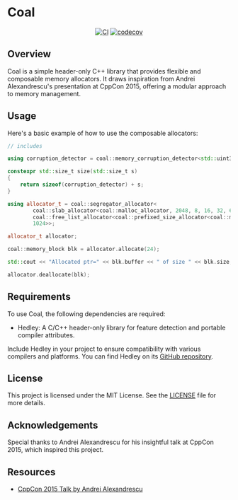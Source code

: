 # Coal

<div align="center">

[![CI](https://github.com/3uclid3/coal/actions/workflows/ci.yml/badge.svg)](https://github.com/3uclid3/coal/actions/workflows/ci.yml)
[![codecov](https://codecov.io/gh/3uclid3/coal/graph/badge.svg?token=WoAKEzkrWy)](https://codecov.io/gh/3uclid3/coal)

</div>

## Overview

Coal is a simple header-only C++ library that provides flexible and composable memory allocators. It draws inspiration from Andrei Alexandrescu's presentation at CppCon 2015, offering a modular approach to memory management.

## Usage

Here's a basic example of how to use the composable allocators:

```cpp
// includes

using corruption_detector = coal::memory_corruption_detector<std::uint32_t, 0xDEADDEAD>;

constexpr std::size_t size(std::size_t s)
{
    return sizeof(corruption_detector) + s;
}

using allocator_t = coal::segregator_allocator<
        coal::slab_allocator<coal::malloc_allocator, 2048, 8, 16, 32, 64, 128, 512, 1024>,
        coal::free_list_allocator<coal::prefixed_size_allocator<coal::malloc_allocator>, coal::free_list_strategy::limited_size<coal::free_list_strategy::best_fit, 64>>,
        1024>>;

allocator_t allocator;

coal::memory_block blk = allocator.allocate(24);

std::cout << "Allocated ptr=" << blk.buffer << " of size " << blk.size;

allocator.deallocate(blk);
```

## Requirements

To use Coal, the following dependencies are required:

- Hedley: A C/C++ header-only library for feature detection and portable compiler attributes.

Include Hedley in your project to ensure compatibility with various compilers and platforms. You can find Hedley on its [GitHub repository](https://github.com/nemequ/hedley).

## License

This project is licensed under the MIT License. See the [LICENSE](LICENSE) file for more details.

## Acknowledgements

Special thanks to Andrei Alexandrescu for his insightful talk at CppCon 2015, which inspired this project.

## Resources

- [CppCon 2015 Talk by Andrei Alexandrescu](https://www.youtube.com/watch?v=LIb3L4vKZ7U)
